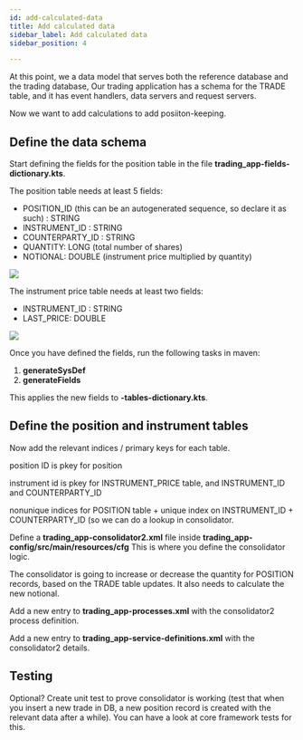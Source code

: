 ```yaml
---
id: add-calculated-data
title: Add calculated data
sidebar_label: Add calculated data
sidebar_position: 4

---
```

At this point, we a data model that serves both the reference database and the trading database, Our trading application has  a schema for the TRADE table, and it has event handlers, data servers and request servers.

Now we want to add calculations to add posiiton-keeping. 

## Define the data schema

Start defining the fields for the position table in the file **trading_app-fields-dictionary.kts**.

The position table needs at least 5 fields:

* POSITION_ID (this can be an autogenerated sequence, so declare it as such) : STRING
* INSTRUMENT_ID : STRING
* COUNTERPARTY_ID : STRING
* QUANTITY: LONG (total number of shares)
* NOTIONAL: DOUBLE (instrument price multiplied by quantity)

![](/img/consolidator-1-nre-fields.png)

The instrument price table needs at least two fields:

* INSTRUMENT_ID : STRING
* LAST_PRICE: DOUBLE

![](/img/fields-for-the-instrument-name-table.png)

Once you have defined the fields, run the following tasks in maven:

1. **generateSysDef** 
2. **generateFields** 

This applies the new fields  to **-tables-dictionary.kts**.

## Define the position and instrument tables

Now add the relevant indices / primary keys for each table.

position ID is pkey for position

instrument id is pkey for INSTRUMENT_PRICE table, and INSTRUMENT_ID and COUNTERPARTY_ID 

nonunique indices for POSITION table + unique index on INSTRUMENT_ID + COUNTERPARTY_ID (so we can do a lookup in consolidator.

Define a **trading_app-consolidator2.xml** file inside **trading_app-config/src/main/resources/cfg** This is where you define the consolidator logic.

The consolidator is going to increase or decrease the quantity for POSITION records, based on the TRADE table updates. It also needs to calculate the new notional.

Add a new entry to **trading_app-processes.xml** with the consolidator2 process definition.

Add a new entry to **trading_app-service-definitions.xml** with the consolidator2 details.

## Testing

Optional? Create unit test to prove consolidator is working (test that when you insert a new trade in DB, a new position record is created with the relevant data after a while). You can have a look at core framework tests for this.